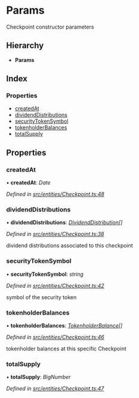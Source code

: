# Params

Checkpoint constructor parameters

## Hierarchy

* **Params**

## Index

### Properties

* [createdAt]()
* [dividendDistributions]()
* [securityTokenSymbol]()
* [tokenholderBalances]()
* [totalSupply]()

## Properties

### createdAt

• **createdAt**: _Date_

_Defined in_ [_src/entities/Checkpoint.ts:48_](https://github.com/PolymathNetwork/polymath-sdk/blob/550676f/src/entities/Checkpoint.ts#L48)

### dividendDistributions

• **dividendDistributions**: [_DividendDistribution_]()_\[\]_

_Defined in_ [_src/entities/Checkpoint.ts:38_](https://github.com/PolymathNetwork/polymath-sdk/blob/550676f/src/entities/Checkpoint.ts#L38)

dividend distributions associated to this checkpoint

### securityTokenSymbol

• **securityTokenSymbol**: _string_

_Defined in_ [_src/entities/Checkpoint.ts:42_](https://github.com/PolymathNetwork/polymath-sdk/blob/550676f/src/entities/Checkpoint.ts#L42)

symbol of the security token

### tokenholderBalances

• **tokenholderBalances**: [_TokenholderBalance_]()_\[\]_

_Defined in_ [_src/entities/Checkpoint.ts:46_](https://github.com/PolymathNetwork/polymath-sdk/blob/550676f/src/entities/Checkpoint.ts#L46)

tokenholder balances at this specific Checkpoint

### totalSupply

• **totalSupply**: _BigNumber_

_Defined in_ [_src/entities/Checkpoint.ts:47_](https://github.com/PolymathNetwork/polymath-sdk/blob/550676f/src/entities/Checkpoint.ts#L47)

